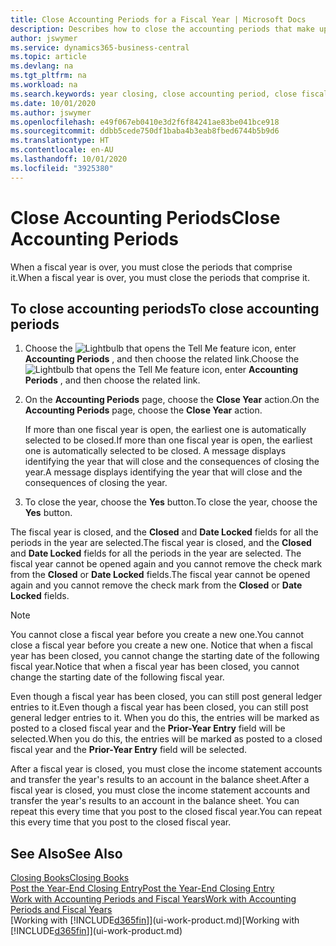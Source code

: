 ```yaml
---
title: Close Accounting Periods for a Fiscal Year | Microsoft Docs
description: Describes how to close the accounting periods that make up the fiscal year.
author: jswymer
ms.service: dynamics365-business-central
ms.topic: article
ms.devlang: na
ms.tgt_pltfrm: na
ms.workload: na
ms.search.keywords: year closing, close accounting period, close fiscal year, bank account detailed trial balance
ms.date: 10/01/2020
ms.author: jswymer
ms.openlocfilehash: e49f067eb0410e3d2f6f84241ae83be041bce918
ms.sourcegitcommit: ddbb5cede750df1baba4b3eab8fbed6744b5b9d6
ms.translationtype: HT
ms.contentlocale: en-AU
ms.lasthandoff: 10/01/2020
ms.locfileid: "3925380"
---
```

# <a name="close-accounting-periods"></a><span data-ttu-id="45793-103">Close Accounting Periods</span><span class="sxs-lookup"><span data-stu-id="45793-103">Close Accounting Periods</span></span>
<span data-ttu-id="45793-104">When a fiscal year is over, you must close the periods that comprise it.</span><span class="sxs-lookup"><span data-stu-id="45793-104">When a fiscal year is over, you must close the periods that comprise it.</span></span>

## <a name="to-close-accounting-periods"></a><span data-ttu-id="45793-105">To close accounting periods</span><span class="sxs-lookup"><span data-stu-id="45793-105">To close accounting periods</span></span>
1. <span data-ttu-id="45793-106">Choose the ![Lightbulb that opens the Tell Me feature](media/ui-search/search_small.png "Tell me what you want to do") icon, enter **Accounting Periods** , and then choose the related link.</span><span class="sxs-lookup"><span data-stu-id="45793-106">Choose the ![Lightbulb that opens the Tell Me feature](media/ui-search/search_small.png "Tell me what you want to do") icon, enter **Accounting Periods** , and then choose the related link.</span></span>
2. <span data-ttu-id="45793-107">On the **Accounting Periods** page, choose the **Close Year** action.</span><span class="sxs-lookup"><span data-stu-id="45793-107">On the **Accounting Periods** page, choose the **Close Year** action.</span></span>

    <span data-ttu-id="45793-108">If more than one fiscal year is open, the earliest one is automatically selected to be closed.</span><span class="sxs-lookup"><span data-stu-id="45793-108">If more than one fiscal year is open, the earliest one is automatically selected to be closed.</span></span> <span data-ttu-id="45793-109">A message displays identifying the year that will close and the consequences of closing the year.</span><span class="sxs-lookup"><span data-stu-id="45793-109">A message displays identifying the year that will close and the consequences of closing the year.</span></span>
3. <span data-ttu-id="45793-110">To close the year, choose the **Yes** button.</span><span class="sxs-lookup"><span data-stu-id="45793-110">To close the year, choose the **Yes** button.</span></span>

<span data-ttu-id="45793-111">The fiscal year is closed, and the **Closed** and **Date Locked** fields for all the periods in the year are selected.</span><span class="sxs-lookup"><span data-stu-id="45793-111">The fiscal year is closed, and the **Closed** and **Date Locked** fields for all the periods in the year are selected.</span></span> <span data-ttu-id="45793-112">The fiscal year cannot be opened again and you cannot remove the check mark from the **Closed** or **Date Locked** fields.</span><span class="sxs-lookup"><span data-stu-id="45793-112">The fiscal year cannot be opened again and you cannot remove the check mark from the **Closed** or **Date Locked** fields.</span></span>

> [!NOTE]  
>   <span data-ttu-id="45793-113">You cannot close a fiscal year before you create a new one.</span><span class="sxs-lookup"><span data-stu-id="45793-113">You cannot close a fiscal year before you create a new one.</span></span> <span data-ttu-id="45793-114">Notice that when a fiscal year has been closed, you cannot change the starting date of the following fiscal year.</span><span class="sxs-lookup"><span data-stu-id="45793-114">Notice that when a fiscal year has been closed, you cannot change the starting date of the following fiscal year.</span></span>

<span data-ttu-id="45793-115">Even though a fiscal year has been closed, you can still post general ledger entries to it.</span><span class="sxs-lookup"><span data-stu-id="45793-115">Even though a fiscal year has been closed, you can still post general ledger entries to it.</span></span> <span data-ttu-id="45793-116">When you do this, the entries will be marked as posted to a closed fiscal year and the **Prior-Year Entry** field will be selected.</span><span class="sxs-lookup"><span data-stu-id="45793-116">When you do this, the entries will be marked as posted to a closed fiscal year and the **Prior-Year Entry** field will be selected.</span></span>

<span data-ttu-id="45793-117">After a fiscal year is closed, you must close the income statement accounts and transfer the year's results to an account in the balance sheet.</span><span class="sxs-lookup"><span data-stu-id="45793-117">After a fiscal year is closed, you must close the income statement accounts and transfer the year's results to an account in the balance sheet.</span></span> <span data-ttu-id="45793-118">You can repeat this every time that you post to the closed fiscal year.</span><span class="sxs-lookup"><span data-stu-id="45793-118">You can repeat this every time that you post to the closed fiscal year.</span></span>

## <a name="see-also"></a><span data-ttu-id="45793-119">See Also</span><span class="sxs-lookup"><span data-stu-id="45793-119">See Also</span></span>

[<span data-ttu-id="45793-120">Closing Books</span><span class="sxs-lookup"><span data-stu-id="45793-120">Closing Books</span></span>](year-close-books.md)  
[<span data-ttu-id="45793-121">Post the Year-End Closing Entry</span><span class="sxs-lookup"><span data-stu-id="45793-121">Post the Year-End Closing Entry</span></span>](year-how-post-year-end-close-entry.md)  
[<span data-ttu-id="45793-122">Work with Accounting Periods and Fiscal Years</span><span class="sxs-lookup"><span data-stu-id="45793-122">Work with Accounting Periods and Fiscal Years</span></span>](finance-accounting-periods-and-fiscal-years.md)  
<span data-ttu-id="45793-123">[Working with [!INCLUDE[d365fin](includes/d365fin_md.md)]](ui-work-product.md)</span><span class="sxs-lookup"><span data-stu-id="45793-123">[Working with [!INCLUDE[d365fin](includes/d365fin_md.md)]](ui-work-product.md)</span></span>
